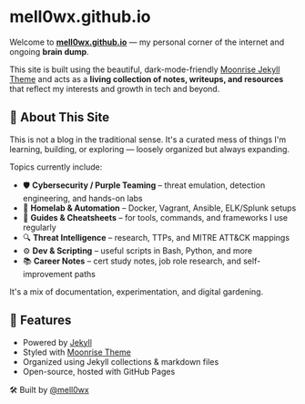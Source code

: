 # mell0wx.github.io

Welcome to **[mell0wx.github.io](http://mell0wx.github.io)** — my personal corner of the internet and ongoing **brain dump**.

This site is built using the beautiful, dark-mode-friendly [Moonrise Jekyll Theme](https://github.com/TolgaTatli/Moonrise) and acts as a **living collection of notes, writeups, and resources** that reflect my interests and growth in tech and beyond.

## 🧠 About This Site

This is not a blog in the traditional sense. It's a curated mess of things I'm learning, building, or exploring — loosely organized but always expanding.

Topics currently include:

- 🛡️ **Cybersecurity / Purple Teaming** – threat emulation, detection engineering, and hands-on labs  
- 🐧 **Homelab & Automation** – Docker, Vagrant, Ansible, ELK/Splunk setups  
- 📖 **Guides & Cheatsheets** – for tools, commands, and frameworks I use regularly  
- 🔍 **Threat Intelligence** – research, TTPs, and MITRE ATT&CK mappings  
- ⚙️ **Dev & Scripting** – useful scripts in Bash, Python, and more  
- 📚 **Career Notes** – cert study notes, job role research, and self-improvement paths  

It's a mix of documentation, experimentation, and digital gardening.

## 🚀 Features

- Powered by [Jekyll](https://jekyllrb.com/)
- Styled with [Moonrise Theme](https://github.com/TolgaTatli/Moonrise)
- Organized using Jekyll collections & markdown files
- Open-source, hosted with GitHub Pages

🛠️ Built by [@mell0wx](https://github.com/mell0wx)
